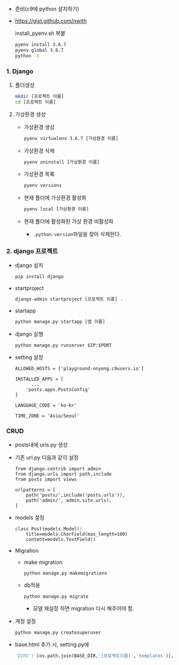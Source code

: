 * 준비(c9에 python 설치하기)

* https://gist.github.com/nwith

  install_pyenv.sh 복붙

  ```bash
  pyenv install 3.6.7
  pyenv global 3.6.7
  python -V
  ```


### 1. Django

1. 폴더생성

   ```bash
   mkdir [프로젝트 이름]
   cd [프로젝트 이름]
   ```


2. 가상환경 생성

   * 가상환경 생성

     ```BASH
     pyenv virtualenv 3.6.7 [가상환경 이름]
     ```

   * 가상환경 삭제

     ```bash
     pyenv uninstall [가상환경 이름]
     ```

   * 가상환경 목록

     ```bash
     pyenv versions
     ```

   * 현재 폴더에 가상환경 활성화

     ```bash
     pyenv local [가상환경 이름]
     ```

   * 현재 폴더에 활성화된 가상 환경 비활성화

     * `.python-version`파일을 찾아 삭제한다.



### 2. django 프로젝트

* django 설치

  ```bash
  pip install django
  ```

* startproject

  ```bash
  django-admin startproject [프로젝트 이름] .
  ```

* startapp

  ```bash
  python manage.py startapp [앱 이름]
  ```



* django 실행

  ```
  python manage.py runserver $IP:$PORT
  ```



* setting 설정

  ```
  ALLOWED_HOSTS = ['playground-nnyong.c9users.io']
  
  INSTALLED_APPS = [
  		...
      'posts.apps.PostsConfig'
  ]
  
  LANGUAGE_CODE = 'ko-kr'
  
  TIME_ZONE = 'Asia/Seoul'
  
  ```




### CRUD

* posts내에 urls.py 생성

* 기존 url.py 다음과 같이 설정

  ```
  from django.contrib import admin
  from django.urls import path,include
  from posts import views
  
  urlpatterns = [
      path('posts/',include('posts.urls')),
      path('admin/', admin.site.urls),
  ]
  ```

* models 설정

  ```
  class Post(models.Model):
      title=models.CharField(max_length=100)
      content=models.TextField()
  ```

* Migration

  * make migration

    ```
    python manage.py makemigrations
    ```

  * db적용

    ```
    python manage.py migrate
    ```

    * 모델 재설정 하면 migration 다시 해주어야 함.

* 계정 설정

  ```
  python manage.py createsuperuser
  ```

* base.html 추가 시, setting.py에

  ```python
  'DIRS': [os.path.join(BASE_DIR,'[프로젝트이름]','templates')],
  ```

  
